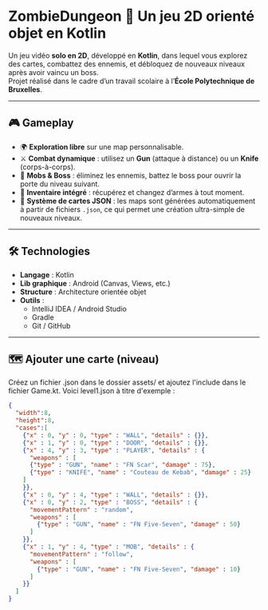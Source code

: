 # ZombieDungeon 🔫 Un jeu 2D orienté objet en Kotlin

Un jeu vidéo **solo en 2D**, développé en **Kotlin**, dans lequel vous explorez des cartes, combattez des ennemis, et débloquez de nouveaux niveaux après avoir vaincu un boss.  
Projet réalisé dans le cadre d’un travail scolaire à l’**École Polytechnique de Bruxelles**.

---

## 🎮 Gameplay

- 🌍 **Exploration libre** sur une map personnalisable.
- ⚔️ **Combat dynamique** : utilisez un **Gun** (attaque à distance) ou un **Knife** (corps-à-corps).
- 👾 **Mobs & Boss** : éliminez les ennemis, battez le boss pour ouvrir la porte du niveau suivant.
- 🎒 **Inventaire intégré** : récupérez et changez d’armes à tout moment.
- 🧱 **Système de cartes JSON** : les maps sont générées automatiquement à partir de fichiers `.json`, ce qui permet une création ultra-simple de nouveaux niveaux.

---

## 🛠️ Technologies

- **Langage** : Kotlin
- **Lib graphique** : Android (Canvas, Views, etc.)
- **Structure** : Architecture orientée objet
- **Outils** :
  - IntelliJ IDEA / Android Studio
  - Gradle
  - Git / GitHub

---

## 🗺️ Ajouter une carte (niveau)

Créez un fichier .json dans le dossier assets/ et ajoutez l'include dans le fichier Game.kt. 
Voici level1.json à titre d'exemple :

```json
{
  "width":8,
  "height":8,
  "cases":[
    {"x" : 0, "y" : 0, "type" : "WALL", "details" : {}},
    {"x" : 1, "y" : 0, "type" : "DOOR", "details" : {}},
    {"x" : 4, "y" : 3, "type" : "PLAYER", "details" : {
      "weapons" : [
      {"type" : "GUN", "name" : "FN Scar", "damage" : 75},
      {"type" : "KNIFE", "name" : "Couteau de Kebab", "damage" : 25}
    ]
    }},
    {"x" : 0, "y" : 4, "type" : "WALL", "details" : {}},
    {"x" : 0, "y" : 2, "type" : "BOSS", "details" : {
      "movementPattern" : "random",
      "weapons" : [
        {"type" : "GUN", "name" : "FN Five-Seven", "damage" : 50}
      ]
    }},
    {"x" : 1, "y" : 4, "type" : "MOB", "details" : {
      "movementPattern" : "follow",
      "weapons" : [
        {"type" : "GUN", "name" : "FN Five-Seven", "damage" : 10}
      ]
    }}
  ]
}

```
